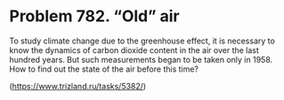 # Problem 782. “Old” air

To study climate change due to the greenhouse effect, it is necessary to know the dynamics of carbon dioxide content in the air over the last hundred years. But such measurements began to be taken only in 1958. How to find out the state of the air before this time?

(https://www.trizland.ru/tasks/5382/)